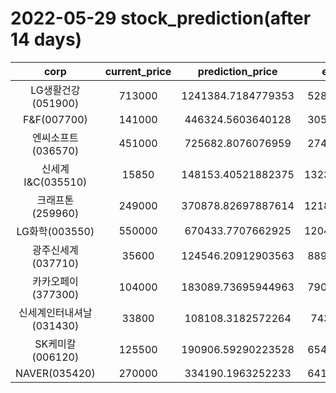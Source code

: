 # 2022-05-29 stock_prediction(after 14 days)

|   corp   |   current_price   |   prediction_price   |   expected_profit   |
|:--------:|:-----------------:|:--------------------:|:-------------------:|
|LG생활건강(051900)|713000|1241384.7184779353|528384.7184779353|
|F&F(007700)|141000|446324.5603640128|305324.5603640128|
|엔씨소프트(036570)|451000|725682.8076076959|274682.8076076959|
|신세계 I&C(035510)|15850|148153.40521882375|132303.40521882375|
|크래프톤(259960)|249000|370878.82697887614|121878.82697887614|
|LG화학(003550)|550000|670433.7707662925|120433.77076629247|
|광주신세계(037710)|35600|124546.20912903563|88946.20912903563|
|카카오페이(377300)|104000|183089.73695944963|79089.73695944963|
|신세계인터내셔날(031430)|33800|108108.3182572264|74308.3182572264|
|SK케미칼(006120)|125500|190906.59290223528|65406.59290223528|
|NAVER(035420)|270000|334190.1963252233|64190.19632522331|
